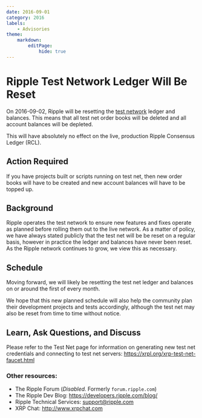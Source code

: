 ```yaml
---
date: 2016-09-01
category: 2016
labels:
    - Advisories
theme:
    markdown:
        editPage:
            hide: true
---
```

# Ripple Test Network Ledger Will Be Reset

On 2016-09-02, Ripple will be resetting the [test network](https://xrpl.org/xrp-test-net-faucet.html) ledger and balances. This means that all test net order books will be deleted and all account balances will be depleted.

This will have absolutely no effect on the live, production Ripple Consensus Ledger (RCL).

## Action Required

If you have projects built or scripts running on test net, then new order books will have to be created and new account balances will have to be topped up.

## Background

Ripple operates the test network to ensure new features and fixes operate as planned before rolling them out to the live network. As a matter of policy, we have always stated publicly that the test net will be be reset on a regular basis, however in practice the ledger and balances have never been reset. As the Ripple network continues to grow, we view this as necessary.

## Schedule

Moving forward, we will likely be resetting the test net ledger and balances on or around the first of every month.

We hope that this new planned schedule will also help the community plan their development projects and tests accordingly, although the test net may also be reset from time to time without notice.

## Learn, Ask Questions, and Discuss

Please refer to the Test Net page for information on generating new test net credentials and connecting to test net servers: <https://xrpl.org/xrp-test-net-faucet.html>

### Other resources:

* The Ripple Forum (_Disabled._ Formerly `forum.ripple.com`)
* The Ripple Dev Blog: <https://developers.ripple.com/blog/>
* Ripple Technical Services: <support@ripple.com>
* XRP Chat: <http://www.xrpchat.com>
